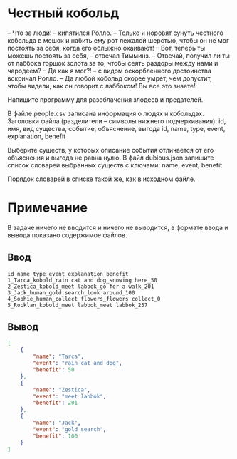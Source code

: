 # Честный кобольд
– Что за люди! – кипятился Ролло. – Только и норовят сунуть честного кобольда в мешок и набить ему рот лежалой шерстью, чтобы он не мог постоять за себя, когда его облыжно охаивают!
– Вот, теперь ты можешь постоять за себя, – отвечал Тимминз. – Отвечай, получил ли ты от лаббока горшок золота за то, чтобы сеять раздоры между нами и чародеем?
– Да как я мог?! – с видом оскорбленного достоинства вскричал Ролло. – Да любой кобольд скорее умрет, чем допустит, чтобы видели, как он говорит с лаббоком! Вы все это знаете!

Напишите программу для разоблачения злодеев и предателей.

В файле people.csv записана информация о людях и кобольдах. Заголовки файла (разделители – символы нижнего подчеркивания):
id, имя, вид существа, событие, объяснение, выгода
id, name, type, event, explanation, benefit

Выберите существ, у которых описание события отличается от его объяснения и выгода не равна нулю. В файл dubious.json запишите список словарей выбранных существ с ключами:
name, event, benefit

Порядок словарей в списке такой же, как в исходном файле.

# Примечание
В задаче ничего не вводится и ничего не выводится, в формате ввода и вывода показано содержимое файлов.

## Ввод
```csv
id_name_type_event_explanation_benefit
1_Tarca_kobold_rain cat and dog_snowing here_50
2_Zestica_kobold_meet labbok_go for a walk_201
3_Jack_human_gold search_look around_100
4_Sophie_human_collect flowers_flowers collect_0
5_Rocklan_kobold_meet labbok_meet labbok_257
```
## Вывод
```json
[
    {
        "name": "Tarca",
        "event": "rain cat and dog",
        "benefit": 50
    },
    {
        "name": "Zestica",
        "event": "meet labbok",
        "benefit": 201
    },
    {
        "name": "Jack",
        "event": "gold search",
        "benefit": 100
    }
]
```